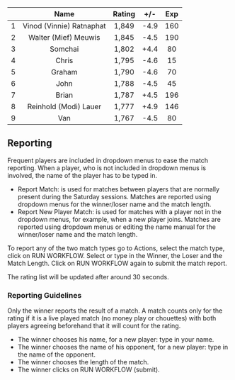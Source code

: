 | |Name|Rating|+/-|Exp|
|-|:--:|:----:|:-:|:-:|
|1|Vinod (Vinnie) Ratnaphat|1,849|-4.9|160|
|2|Walter (Mief) Meuwis|1,845|-4.5|190|
|3|Somchai|1,802|+4.4|80|
|4|Chris|1,795|-4.6|15|
|5|Graham|1,790|-4.6|70|
|6|John|1,788|-4.5|45|
|7|Brian|1,787|+4.5|196|
|8|Reinhold (Modi) Lauer|1,777|+4.9|146|
|9|Van|1,767|-4.5|80|

 

## Reporting

Frequent players are included in dropdown menus to ease the match reporting.
When a player, who is not included in dropdown menus is involved, the name of the player has to be typed in.

- Report Match:  is used for matches between players that are normally present during the Saturday sessions.
Matches are reported using dropdown menus for the winner/loser name and the match length.
- Report New Player Match:  is used for matches with a player not in the dropdown menus, for example, when a new player joins.
Matches are reported using dropdown menus or editing the name manual for the winner/loser name and the match length.

To report any of the two match types go to Actions, select the match type, click on RUN WORKFLOW.
Select or type in the Winner, the Loser and the Match Length.
Click on RUN WORKFLOW again to submit the match report.

The rating list will be updated after around 30 seconds.

### Reporting Guidelines

Only the winner reports the result of a match.
A match counts only for the rating if it is a live played match (no money play or chouettes)
with both players agreeing beforehand that it will count for the rating.

- The winner chooses his name, for a new player: type in your name.
- The winner chooses the name of his opponent, for a new player: type in the name of the opponent.
- The winner chooses the length of the match.
- The winner clicks on RUN WORKFLOW (submit).
